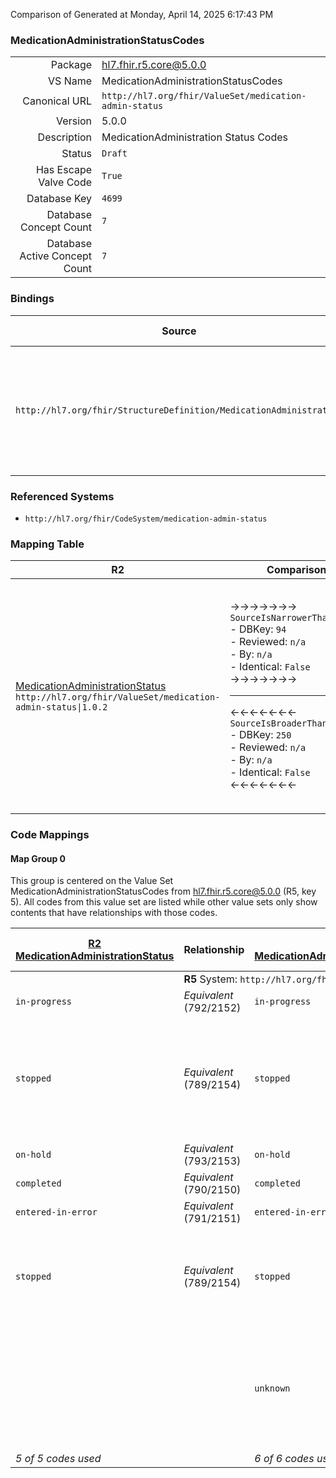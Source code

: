 Comparison of 
Generated at Monday, April 14, 2025 6:17:43 PM

### MedicationAdministrationStatusCodes

|      |     |
| ---: | --- |
| Package | hl7.fhir.r5.core@5.0.0 |
| VS Name | MedicationAdministrationStatusCodes |
| Canonical URL | `http://hl7.org/fhir/ValueSet/medication-admin-status` |
| Version | 5.0.0 |
| Description | MedicationAdministration Status Codes |
| Status | `Draft` |
| Has Escape Valve Code | `True` |
| Database Key | `4699` |
| Database Concept Count | `7` |
| Database Active Concept Count | `7` |
### Bindings

| Source | Element | Binding | Strength | Element Short |
| ------ | ------- | ------- | -------- | ------------- |
| `http://hl7.org/fhir/StructureDefinition/MedicationAdministration` | `MedicationAdministration.status` | `http://hl7.org/fhir/ValueSet/medication-admin-status\|5.0.0` | `Required` | in-progress \| not-done \| on-hold \| completed \| entered-in-error \| stopped \| unknown |

### Referenced Systems

* `http://hl7.org/fhir/CodeSystem/medication-admin-status`
### Mapping Table

| R2 | Comparison | R3 | Comparison | R4 | Comparison | R4B | Comparison | R5
| --- | --- | --- | --- | --- | --- | --- | --- | ---
| [MedicationAdministrationStatus](/docs/R2/ValueSets/MedicationAdministrationStatus.md)<br/> `http://hl7.org/fhir/ValueSet/medication-admin-status\|1.0.2` | →→→→→→→<br/>`SourceIsNarrowerThanTarget`<br/>- DBKey: `94`<br/>- Reviewed: `n/a`<br/>- By: `n/a`<br/>- Identical: `False`<br/>→→→→→→→<hr/>←←←←←←←<br/>`SourceIsBroaderThanTarget`<br/>- DBKey: `250`<br/>- Reviewed: `n/a`<br/>- By: `n/a`<br/>- Identical: `False`<br/>←←←←←←←| [MedicationAdministrationStatus](/docs/R3/ValueSets/MedicationAdministrationStatus.md)<br/> `http://hl7.org/fhir/ValueSet/medication-admin-status\|3.0.2` | →→→→→→→<br/>`RelatedTo`<br/>- DBKey: `434`<br/>- Reviewed: `n/a`<br/>- By: `n/a`<br/>- Identical: `False`<br/>→→→→→→→<hr/>←←←←←←←<br/>`SourceIsNarrowerThanTarget`<br/>- DBKey: `656`<br/>- Reviewed: `n/a`<br/>- By: `n/a`<br/>- Identical: `False`<br/>←←←←←←←| [MedicationAdministration Status Codes](/docs/R4/ValueSets/MedicationAdministrationStatusCodes.md)<br/> `http://hl7.org/fhir/ValueSet/medication-admin-status\|4.0.1` | →→→→→→→<br/>`Equivalent`<br/>- DBKey: `1593`<br/>- Reviewed: `n/a`<br/>- By: `n/a`<br/>- Identical: `False`<br/>→→→→→→→<hr/>←←←←←←←<br/>`Equivalent`<br/>- DBKey: `1594`<br/>- Reviewed: `n/a`<br/>- By: `n/a`<br/>- Identical: `False`<br/>←←←←←←←| [MedicationAdministration Status Codes](/docs/R4B/ValueSets/MedicationAdministrationStatusCodes.md)<br/> `http://hl7.org/fhir/ValueSet/medication-admin-status\|4.3.0` | →→→→→→→<br/>`Equivalent`<br/>- DBKey: `913`<br/>- Reviewed: `n/a`<br/>- By: `n/a`<br/>- Identical: `False`<br/>→→→→→→→<hr/>←←←←←←←<br/>`Equivalent`<br/>- DBKey: `1174`<br/>- Reviewed: `n/a`<br/>- By: `n/a`<br/>- Identical: `False`<br/>←←←←←←←| [MedicationAdministrationStatusCodes](/docs/R5/ValueSets/MedicationAdministrationStatusCodes.md)<br/> `http://hl7.org/fhir/ValueSet/medication-admin-status\|5.0.0` 

### Code Mappings


#### Map Group 0

This group is centered on the Value Set MedicationAdministrationStatusCodes from hl7.fhir.r5.core@5.0.0 (R5, key 5).
All codes from this value set are listed while other value sets only show contents that have relationships with those codes.

| [R2 MedicationAdministrationStatus](/docs/R2/ValueSets/MedicationAdministrationStatus.md)| Relationship | [R3 MedicationAdministrationStatus](/docs/R3/ValueSets/MedicationAdministrationStatus.md)| Relationship | [R4 MedicationAdministration Status Codes](/docs/R4/ValueSets/MedicationAdministrationStatusCodes.md)| Relationship | [R4B MedicationAdministration Status Codes](/docs/R4B/ValueSets/MedicationAdministrationStatusCodes.md)| Relationship | R5 MedicationAdministrationStatusCodes
| --- | --- | --- | --- | --- | --- | --- | --- | ---
| <td colspan="8">**R5** System: `http://hl7.org/fhir/CodeSystem/medication-admin-status`
| `in-progress`| _Equivalent_ <br/>(792/2152)| `in-progress`| _Equivalent_ <br/>(3930/6249)| `in-progress`| _Equivalent_ <br/>(16486/16487)| `in-progress`| _Equivalent_ <br/>(8748/11057)| **`in-progress`**
| `stopped`| _Equivalent_ <br/>(789/2154)| `stopped`| →→→→ _SourceIsBroaderThanTarget_ →→→→ <br/>(3927)<hr/>←←←← _SourceIsNarrowerThanTarget_ ←←←← <br/>(6247) | `not-done`| _Equivalent_ <br/>(16488/16489)| `not-done`| _Equivalent_ <br/>(8746/11055)| **`not-done`**
| `on-hold`| _Equivalent_ <br/>(793/2153)| `on-hold`| _Equivalent_ <br/>(3931/6250)| `on-hold`| _Equivalent_ <br/>(16490/16491)| `on-hold`| _Equivalent_ <br/>(8749/11058)| **`on-hold`**
| `completed`| _Equivalent_ <br/>(790/2150)| `completed`| _Equivalent_ <br/>(3928/6246)| `completed`| _Equivalent_ <br/>(16492/16493)| `completed`| _Equivalent_ <br/>(8745/11054)| **`completed`**
| `entered-in-error`| _Equivalent_ <br/>(791/2151)| `entered-in-error`| _Equivalent_ <br/>(3929/6248)| `entered-in-error`| _Equivalent_ <br/>(16494/16495)| `entered-in-error`| _Equivalent_ <br/>(8747/11056)| **`entered-in-error`**
| `stopped`| _Equivalent_ <br/>(789/2154)| `stopped`| →→→→ _Equivalent_ →→→→ <br/>(3926)<hr/>←←←← _SourceIsBroaderThanTarget_ ←←←← <br/>(6245) | `stopped`| _Equivalent_ <br/>(16496/16497)| `stopped`| _Equivalent_ <br/>(8744/11053)| **`stopped`**
| | | `unknown`| →→→→ _SourceIsNarrowerThanTarget_ →→→→ <br/>(3932)<hr/>←←←← _SourceIsBroaderThanTarget_ ←←←← <br/>(6251) | `unknown`| _Equivalent_ <br/>(16498/16499)| `unknown`| _Equivalent_ <br/>(8750/11059)| **`unknown`**
| *5 of 5 codes used* | | *6 of 6 codes used* | | *7 of 7 codes used* | | *7 of 7 codes used* | | *7 of 7 codes used* 

